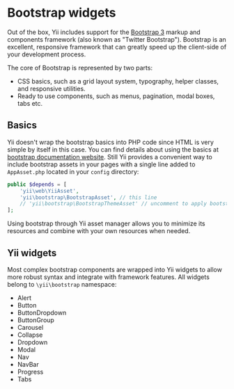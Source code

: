 Bootstrap widgets
=================

Out of the box, Yii includes support for the [Bootstrap 3](http://getbootstrap.com/) markup and components framework (also known as "Twitter Bootstrap"). Bootstrap is an excellent, responsive framework that can greatly speed up the client-side of your development process.

The core of Bootstrap is represented by two parts:

- CSS basics, such as a grid layout system, typography, helper classes, and responsive utilities.
- Ready to use components, such as menus, pagination, modal boxes, tabs etc.

Basics
------

Yii doesn't wrap the bootstrap basics into PHP code since HTML is very simple by itself in this case. You can find details
about using the basics at [bootstrap documentation website](http://getbootstrap.com/css/). Still Yii provides a
convenient way to include bootstrap assets in your pages with a single line added to `AppAsset.php` located in your
`config` directory:

```php
public $depends = [
	'yii\web\YiiAsset',
	'yii\bootstrap\BootstrapAsset', // this line
	// 'yii\bootstrap\BootstrapThemeAsset' // uncomment to apply bootstrap 2 style to bootstrap 3
];
```

Using bootstrap through Yii asset manager allows you to minimize its resources and combine with your own resources when
needed.

Yii widgets
-----------

Most complex bootstrap components are wrapped into Yii widgets to allow more robust syntax and integrate with
framework features. All widgets belong to `\yii\bootstrap` namespace:

- Alert
- Button
- ButtonDropdown
- ButtonGroup
- Carousel
- Collapse
- Dropdown
- Modal
- Nav
- NavBar
- Progress
- Tabs
